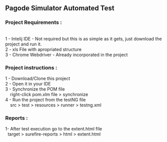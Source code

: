 <h2>Pagode Simulator Automated Test</h2>

<h3>Project Requirements  :</h3> <br>
 1 - Intelij IDE - Not required but this is as simple as it gets, just download the project and run it.<br>
 2 - xls File with apropriated structure<br>
 3 - Chrome Webdriver - Already incorporated in the project<br>
 
<h3>Project instructions :</h3>
 1 - Download/Clone this project<br>
 2 - Open it in your IDE<br>
 3 - Synchronize the POM file<br>
 &nbsp &nbsp right-click pom.xlm file > synchronize <br>
 4 - Run the project from the testNG file <br>
 &nbsp &nbsp src > test > resources > runner > testng.xml <br>
 
<h3>Reports :</h3>
 1- After test execution go to the extent.html file<br>
 &nbsp target > surefire-reports > html > extent.html<br>
